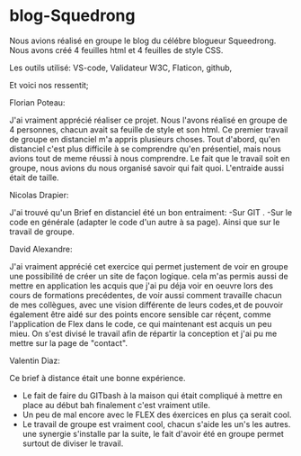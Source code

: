 # blog-Squedrong

Nous avions réalisé en groupe le blog du célébre blogueur Squeedrong.
Nous avons créé 4 feuilles html et 4 feuilles de style CSS.

Les outils utilisé:
VS-code,
Validateur W3C,
Flaticon,
github,

Et voici nos ressentit;


Florian Poteau: 

J'ai vraiment apprécié réaliser ce projet.
Nous l'avons réalisé en groupe de 4 personnes, chacun avait sa feuille de style et son html.
Ce premier travail de groupe en distanciel m'a appris plusieurs choses.
Tout d'abord, qu'en distanciel c'est plus difficile à se comprendre qu'en présentiel, mais nous avions tout de meme réussi à nous comprendre.
Le fait que le travail soit en groupe, nous avions du nous organisé savoir qui fait quoi.
L'entraide aussi était de taille.


Nicolas Drapier: 

J'ai trouvé qu'un Brief en distanciel été un bon entraiment:
-Sur GIT .
-Sur le code en générale (adapter le code d'un autre à sa page).
Ainsi que sur le travail de groupe.


David Alexandre:

J'ai vraiment apprécié cet exercice qui permet justement de voir en groupe une possibilité de créer un site de façon logique.
cela m'as permis aussi de mettre en application les acquis que j'ai pu déja voir en oeuvre lors des cours de formations precédentes,
de voir aussi comment travaille chacun de mes collègues, avec une vision différente de leurs codes,et de pouvoir également 
être aidé sur des points encore sensible car réçent, comme l'application de Flex dans le code, ce qui maintenant est acquis un peu mieu.
On s'est divisé le travail afin de répartir la conception et j'ai pu me mettre sur la page de "contact".


Valentin Diaz:

Ce brief à distance était une bonne expérience.
- Le fait de faire du  GITbash à la maison qui était compliqué à mettre en place au début bah finalement c'est vraiment utile.
- Un peu de mal encore avec le FLEX des éxercices en plus ça serait cool.
- Le travail de groupe est vraiment cool, chacun s'aide les un's les autres. une synergie s'installe par la suite, le fait d'avoir été en groupe permet surtout de diviser le travail.